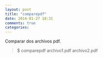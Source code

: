 ```yaml
---
layout: post
title: "comparepdf"
date: 2014-01-27 18:31
comments: true
categories: 
---
```

Comparar dos archivos pdf.

>$ comparepdf archivo1.pdf archivo2.pdf

